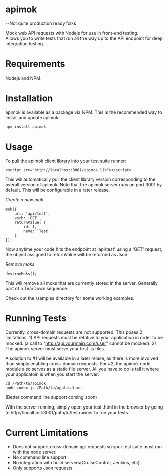 apimok
======

--Not quite production ready folks

Mock web API requests with Nodejs for use in front-end testing.  
Allows you to write tests that run all the way up to the API endpoint for deep integration testing.

Requirements
============

Nodejs and NPM.

Installation
============

apimok is available as a package via NPM.  This is the recommended way to install and update apimok.

    npm install apimok
    
Usage
=====

To pull the apimok client library into your test suite runner:

    <script src="http://localhost:3001/apimok-lib"></script>

This will automatically pull the client library version corresponding to the overall version of apimok. Note that the apimok server runs on port 3001 by default.  This will be configurable in a later release.

*Create a new mok*

    mok({
        url: 'api/test',
        verb: 'GET',
        returnValue: {
            id: 1,
            name: 'Test'
        }
    });

Now anytime your code hits the endpoint at 'api/test' using a 'GET' request, the object assigned to returnValue will be returned as Json.

*Remove moks*

    destroyMoks();
    
This will remove all moks that are currently stored in the server.  Generally part of a TearDown sequence.

Check out the /samples directory for some working examples.

Running Tests
=============

Currently, cross-domain requests are not supported.  This poses 2 limitations: 1) API requests must be relative to your application in order to be mocked.  (a call to "http://api.yourmain.com/user" cannot be mocked).  2) The apimok server must serve your test .js files.

A solution to #1 will be available in a later relase, as there is more involved than simply enabling cross-domain requests.  For #2, the apimok node module also serves as a static file server.  All you have to do is tell it where your applicatoin is when you start the server:

    cd /Path/to/apimok
    node index.js /Path/to/application
    
(Better command line support coming soon)

With the server running, simply open your test .html in the browser by going to http://localhost:3001/path/to/testrunner to run your tests.

Current Limitations
===================

- Does not support cross-domain api requests so your test suite must run with the node server. 
- No command line support
- No integration with build servers(CruiseControl, Jenkins, etc)
- Only supports Json requests
